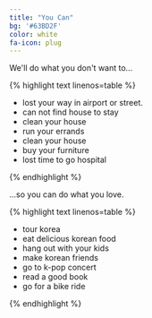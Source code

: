 ```yaml
---
title: "You Can"
bg: '#63BD2F'
color: white
fa-icon: plug
---
```


We'll do what you don't want to...

{% highlight text linenos=table %}

- lost your way in airport or street.
- can not find house to stay
- clean your house
- run your errands
- clean your house
- buy your furniture
- lost time to go hospital
 
{% endhighlight %}

...so you can do what you love.

{% highlight text linenos=table %}

- tour korea
- eat delicious korean food
- hang out with your kids
- make korean friends
- go to k-pop concert
- read a good book
- go for a bike ride
 
{% endhighlight %}




